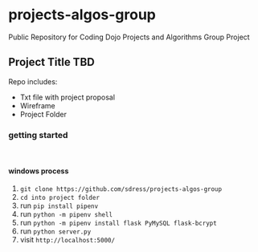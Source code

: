 # projects-algos-group
Public Repository for Coding Dojo Projects and Algorithms Group Project

## Project Title TBD

Repo includes:
- Txt file with project proposal
- Wireframe
- Project Folder

### getting started 

<br>

#### windows process
1. `git clone https://github.com/sdress/projects-algos-group`
2. `cd into project folder`
3. run  `pip install pipenv`
4. run `python -m pipenv shell`
5. run `python -m pipenv install flask PyMySQL flask-bcrypt`
6. run `python server.py`
7. visit `http://localhost:5000/`